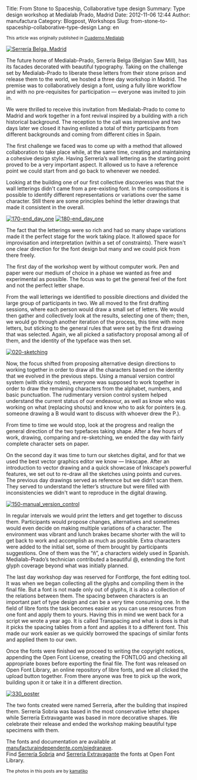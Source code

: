 Title: ﻿From Stone to Spaceship, Collaborative type design
Summary: Type design workshop at Medialab Prado, Madrid
Date: 2012-11-06 12:44
Author: manufactura
Category: Blogpost, Workshops
Slug: from-stone-to-spaceship-collaborative-type-design
Lang: en

<small>This article was originally published in [Cuaderno
Medialab](http://www.eldiario.es/cuadernomedialab/piedra-nave-Diseno-colaborativo-tipografia_6_52554764.html)</small>

[![](http://blog.manufacturaindependente.org/wp-content/uploads/2012/11/IMG_3107-200x300.png "Serrería Belga, Madrid")](http://blog.manufacturaindependente.org/wp-content/uploads/2012/11/IMG_3107.png)

The future home of Medialab-Prado, Serrería Belga (Belgian Saw Mill),
has its facades decorated with beautiful typography. Taking on the
challenge set by Medialab-Prado to liberate these letters from their
stone prison and release them to the world, we hosted a three day
workshop in Madrid. The premise was to collaboratively design a font,
using a fully libre workflow and with no pre-requisites for
participation — everyone was invited to join in.

We were thrilled to receive this invitation from Medialab-Prado to come
to Madrid and work together in a font revival inspired by a building
with a rich historical background. The reception to the call was
impressive and two days later we closed it having enlisted a total of
thirty participants from different backgrounds and coming from different
cities in Spain.

The first challenge we faced was to come up with a method that allowed
collaboration to take place while, at the same time, creating and
maintaining a cohesive design style. Having Serreria’s wall lettering as
the starting point proved to be a very important aspect. It allowed us
to have a reference point we could start from and go back to whenever we
needed.

Looking at the building one of our first collective discoveries was that
the wall letterings didn't came from a pre-existing font. In the
compositions it is possible to identify different representations or
variations over the same character. Still there are some principles
behind the letter drawings that made it consistent in the overall.

[![](http://blog.manufacturaindependente.org/wp-content/uploads/2012/11/170-end_day_one-300x168.jpg "170-end_day_one")](http://blog.manufacturaindependente.org/wp-content/uploads/2012/11/170-end_day_one.jpg)
[![](http://blog.manufacturaindependente.org/wp-content/uploads/2012/11/180-end_day_one-300x168.jpg "180-end_day_one")](http://blog.manufacturaindependente.org/wp-content/uploads/2012/11/180-end_day_one.jpg)

The fact that the letterings were so rich and had so many shape
variations made it the perfect stage for the work taking place. It
allowed space for improvisation and interpretation (within a set of
constraints). There wasn't one clear direction for the font design but
many and we could pick from there freely.

The first day of the workshop went by without computer work. Pen and
paper were our medium of choice in a phase we wanted as free and
experimental as possible. The focus was to get the general feel of the
font and not the perfect letter shape.

From the wall letterings we identified to possible directions and
divided the large group of participants in two. We all moved to the
first drafting sessions, where each person would draw a small set of
letters. We would then gather and collectively look at the results,
selecting one of them; then, we would go through another iteration of
the process, this time with more letters, but sticking to the general
rules that were set by the first drawing that was selected. Again, we
all picked a satisfactory proposal among all of them, and the identity
of the typeface was then set.

[![](http://blog.manufacturaindependente.org/wp-content/uploads/2012/11/020-sketching.jpg "020-sketching")](http://blog.manufacturaindependente.org/wp-content/uploads/2012/11/020-sketching.jpg)

Now, the focus shifted from proposing alternative design directions to
working together in order to draw all the characters based on the
identity that we evolved in the previous steps. Using a manual version
control system (with sticky notes), everyone was supposed to work
together in order to draw the remaining characters from the alphabet,
numbers, and basic punctuation. The rudimentary version control system
helped understand the current status of our endeavour, as well as know
who was working on what (replacing shouts) and know who to ask for
pointers (e.g. someone drawing a B would want to discuss with whoever
drew the P.).

From time to time we would stop, look at the progress and realign the
general direction of the two typefaces taking shape. After a few hours
of work, drawing, comparing and re-sketching, we ended the day with
fairly complete character sets on paper.

On the second day it was time to turn our sketches digital, and for that
we used the best vector graphics editor we know — Inkscape. After an
introduction to vector drawing and a quick showcase of Inkscape’s
powerful features, we set out to re-draw all the sketches using points
and curves. The previous day drawings served as reference but we didn’t
scan them. They served to understand the letter’s structure but were
filled with inconsistencies we didn't want to reproduce in the digital
drawing.

[![](http://blog.manufacturaindependente.org/wp-content/uploads/2012/11/150-manual_version_control.jpg "150-manual_version_control")](http://blog.manufacturaindependente.org/wp-content/uploads/2012/11/150-manual_version_control.jpg)

In regular intervals we would print the letters and get together to
discuss them. Participants would propose changes, alternatives and
sometimes would even decide on making multiple variations of a
character. The environment was vibrant and lunch brakes became shorter
with the will to get back to work and accomplish as much as possible.
Extra characters were added to the initial set, some of them brought by
participants suggestions. One of them was the “ñ”, a characters widely
used in Spanish. Medialab-Prado’s technician contributed a beautiful @,
extending the font glyph coverage beyond what was initially planned.

The last day workshop day was reserved for Fontforge, the font editing
tool. It was when we began collecting all the glyphs and compiling them
in the final file. But a font is not made only out of glyphs, it is also
a collection of the relations between them. The spacing between
characters is an important part of type design and can be a very time
consuming one. In the field of libre fonts the task becomes easier as
you can use resources from one font and apply them to yours. Having this
in mind we went back for a script we wrote a year ago. It is called
Transpacing and what is does is that it picks the spacing tables from a
font and applies it to a different font. This made our work easier as we
quickly borrowed the spacings of similar fonts and applied them to our
own.

Once the fonts were finished we proceed to writing the copyright
notices, appending the Open Font License, creating the FONTLOG and
checking all appropriate boxes before exporting the final file. The font
was released on Open Font Library, an online repository of libre fonts,
and we all clicked the upload button together. From there anyone was
free to pick up the work, building upon it or take it in a different
direction.

[![](http://blog.manufacturaindependente.org/wp-content/uploads/2012/11/330_poster.png "330_poster")](http://blog.manufacturaindependente.org/wp-content/uploads/2012/11/330_poster.png)

The two fonts created were named Serreria, after the building that
inspired them. Serrería Sobria was based in the most conservative letter
shapes while Serrería Extravagante was based in more decorative shapes.
We celebrate their release and ended the workshop making beautiful type
specimens with them.

The fonts and documentation are available at
[manufacturaindependente.com/piedranave](http://manufacturaindependente.com/piedranave).  
Find [Serrería
Sobria](http://openfontlibrary.org/en/font/serreria-sobria) and
[Serrería
Extravagante](http://openfontlibrary.org/en/font/serreria-extravagante)
the fonts at Open Font Library.

<small>The photos in this posts are by
[kamatiko](http://www.kamatiko.net)</small>

